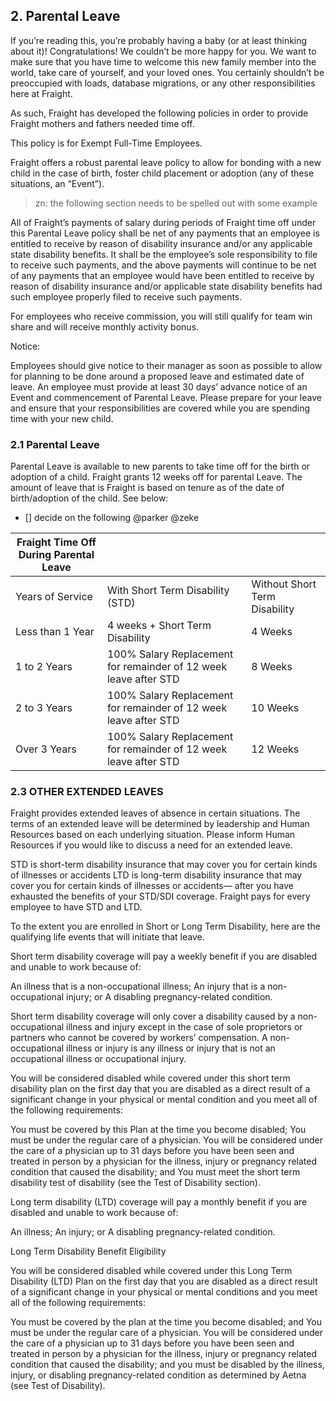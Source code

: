 ## 2. Parental Leave

If you’re reading this, you’re probably having a baby (or at least thinking about it)! Congratulations! We couldn’t be more happy for you. We want to make sure that you have time to welcome this new family member into the world, take care of yourself, and your loved ones. You certainly shouldn’t be preoccupied with loads, database migrations, or any other responsibilities here at Fraight.

As such, Fraight has developed the following policies in order to provide Fraight mothers and fathers needed time off.

This policy is for Exempt Full-Time Employees.

Fraight offers a robust parental leave policy to allow for bonding with a new child in the case of birth, foster child placement or adoption (any of these situations, an “Event”).

> zn: the following section needs to be spelled out with some example

All of Fraight’s payments of salary during periods of Fraight time off under this Parental Leave policy shall be net of any payments that an employee is entitled to receive by reason of disability insurance and/or any applicable state disability benefits. It shall be the employee’s sole responsibility to file to receive such payments, and the above payments will continue to be net of any payments that an employee would have been entitled to receive by reason of disability insurance and/or applicable state disability benefits had such employee properly filed to receive such payments.

For employees who receive commission, you will still qualify for team win share and will receive monthly activity bonus.

Notice:

Employees should give notice to their manager as soon as possible to allow for planning to be done around a proposed leave and estimated date of leave. An employee must provide at least 30 days’ advance notice of an Event and commencement of Parental Leave. Please prepare for your leave and ensure that your responsibilities are covered while you are spending time with your new child.

### 2.1   Parental Leave

Parental Leave is available to new parents to take time off for the birth or adoption of a child. Fraight grants 12 weeks off for parental Leave. The amount of leave that is Fraight is based on tenure as of the date of birth/adoption of the child. See below:

- [] decide on the following @parker @zeke

| Fraight Time Off During Parental Leave |                                                                  |                               |
| -------------------------------------- | ---------------------------------------------------------------- | ----------------------------- |
| Years of Service                       | With Short Term Disability (STD)                                 | Without Short Term Disability |
| Less than 1 Year                       | 4 weeks + Short Term Disability                                  | 4 Weeks                       |
| 1 to 2 Years                           | 100% Salary Replacement for remainder of 12 week leave after STD | 8 Weeks                       |
| 2 to 3 Years                           | 100% Salary Replacement for remainder of 12 week leave after STD | 10 Weeks                      |
| Over 3 Years                           | 100% Salary Replacement for remainder of 12 week leave after STD | 12 Weeks                      |



### 2.3 OTHER EXTENDED LEAVES

Fraight provides extended leaves of absence in certain situations. The terms of an extended leave will be determined by leadership and Human Resources based on each underlying situation. Please inform Human Resources if you would like to discuss a need for an extended leave.

STD is short-term disability insurance that may cover you for certain kinds of illnesses or accidents LTD is long-term disability insurance that may cover you for certain kinds of illnesses or accidents— after you have exhausted the benefits of your STD/SDI coverage. Fraight pays for every employee to have STD and LTD.

To the extent you are enrolled in Short or Long Term Disability, here are the qualifying life events that will initiate that leave.

Short term disability coverage will pay a weekly benefit if you are disabled and unable to work because of:

An illness that is a non-occupational illness;
An injury that is a non-occupational injury; or
A disabling pregnancy-related condition.

Short term disability coverage will only cover a disability caused by a non-occupational illness and injury except in the case of sole proprietors or partners who cannot be covered by workers’ compensation. A non-occupational illness or injury is any illness or injury that is not an occupational illness or occupational injury.

You will be considered disabled while covered under this short term disability plan on the first day that you are disabled as a direct result of a significant change in your physical or mental condition and you meet all of the following requirements:

You must be covered by this Plan at the time you become disabled;
You must be under the regular care of a physician. You will be considered under the care of a physician up to 31 days before you have been seen and treated in person by a physician for the illness, injury or pregnancy related
condition that caused the disability; and
You must meet the short term disability test of disability (see the Test of Disability section).

Long term disability (LTD) coverage will pay a monthly benefit if you are disabled and unable to work because of:

An illness;
An injury; or
A disabling pregnancy-related condition.

Long Term Disability Benefit Eligibility

You will be considered disabled while covered under this Long Term Disability (LTD) Plan on the first day that you are disabled as a direct result of a significant change in your physical or mental conditions and you meet all of the following requirements:

You must be covered by the plan at the time you become disabled; and
You must be under the regular care of a physician.
You will be considered under the care of a physician up to 31 days before you have been seen and treated in person by a physician for the illness, injury or pregnancy related condition that caused the disability; and you must be disabled by the illness, injury, or disabling pregnancy-related condition as determined by Aetna (see Test of Disability).

